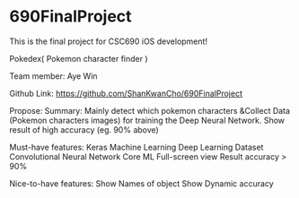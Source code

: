 # 690FinalProject
This is the final project for CSC690 iOS development!

Pokedex( Pokemon character finder ) 

Team member: Aye Win

Github Link: https://github.com/ShanKwanCho/690FinalProject

Propose:
Summary:
Mainly detect which pokemon characters &Collect Data (Pokemon characters images) for training the Deep
Neural Network. Show result of high accuracy (eg. 90% above)


Must-have features:
Keras
Machine Learning
Deep Learning Dataset
Convolutional Neural Network 
Core ML
Full-screen view
Result accuracy > 90%






Nice-to-have features:
Show Names of object
Show Dynamic accuracy
